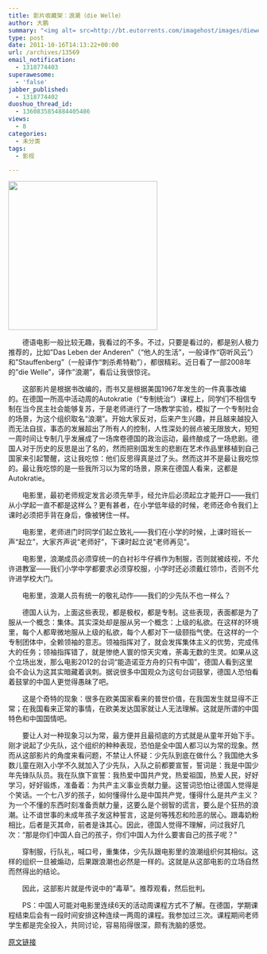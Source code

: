 ```yaml
---
title: 影片收藏架：浪潮（die Welle）
author: 大鹏
summary: "<img alt= src=http://bt.eutorrents.com/imagehost/images/diewelleposter.jpg class=aligncenter width=300 />"
type: post
date: 2011-10-16T14:13:22+00:00
url: /archives/13569
email_notification:
  - 1318774403
superawesome:
  - 'false'
jabber_published:
  - 1318774402
duoshuo_thread_id:
  - 1360835854884405486
views:
  - 8
categories:
  - 未分类
tags:
  - 影视

---
```

<img alt="" src="http://bt.eutorrents.com/imagehost/images/diewelleposter.jpg" class="aligncenter" width="300" />
  
　　德语电影一般比较无趣，我看过的不多。不过，只要是看过的，都是别人极力推荐的，比如&#8221;Das Leben der Anderen&#8221;（“他人的生活”，一般译作“窃听风云”）和&#8221;Stauffenberg&#8221;（一般译作“刺杀希特勒”），都很精彩。近日看了一部2008年的&#8221;die Welle&#8221;，译作&#8221;浪潮&#8221;，看后让我很惊诧。
  
　　这部影片是根据书改编的，而书又是根据美国1967年发生的一件真事改编的。在德国一所高中活动周的Autokratie（“专制统治”）课程上，同学们不相信专制在当今民主社会能够复苏，于是老师进行了一场教学实验，模拟了一个专制社会的场景，为这个组织取名“浪潮”。开始大家反对，后来产生兴趣，并且越来越投入而无法自拔，事态的发展超出了所有人的控制，人性深处的弱点被无限放大，短短一周时间让专制几乎发展成了一场席卷德国的政治运动，最终酿成了一场悲剧。德国人对于历史的反思是出了名的，然而把别国发生的悲剧在艺术作品里移植到自己国家来引起警醒，这让我吃惊：他们反思得真是过了头。然而这并不是最让我吃惊的。最让我吃惊的是一些我所习以为常的场景，原来在德国人看来，这都是Autokratie。
  
　　电影里，最初老师规定发言必须先举手，经允许后必须起立才能开口——我们从小学起一直不都是这样么？更有甚者，在小学低年级的时候，老师还命令我们上课时必须把手背在身后，像被铐住一样。
  
　　电影里，老师进门时同学们起立致礼——我们在小学的时候，上课时班长一声“起立”，大家齐声说“老师好”，下课时起立说“老师再见”。
  
　　电影里，浪潮成员必须穿统一的白衬衫牛仔裤作为制服，否则就被歧视，不允许进教室——我们小学中学都要求必须穿校服，小学时还必须戴红领巾，否则不允许进学校大门。
  
　　电影里，浪潮人员有统一的敬礼动作——我们的少先队不也一样么？
  
　　德国人认为，上面这些表现，都是极权，都是专制。这些表现，表面都是为了服从一个概念：集体。其实深处却是服从另一个概念：上级的私欲。在这样的环境里，每个人都卑微地服从上级的私欲，每个人都对下一级颐指气使。在这样的一个专制团体中，全赖领袖的意志。领袖指挥对了，就会发挥集体主义的优势，完成伟大的任务；领袖指挥错了，就是惨绝人寰的惊天灾难，荼毒无数的生灵。如果从这个立场出发，那么电影2012的台词“能造诺亚方舟的只有中国”，德国人看到这里会不会认为这其实暗藏着讽刺。据说很多中国观众为这句台词鼓掌，德国人恐怕看着鼓掌的中国人更觉得愚昧了吧。
  
　　这是个奇特的现象：很多在欧美国家看来的普世价值，在我国发生就显得不正常；在我国看来正常的事情，在欧美发达国家就让人无法理解。这就是所谓的中国特色和中国国情吧。
  
　　要让人对一种现象习以为常，最方便并且最彻底的方式就是从童年开始下手。刚才说起了少先队，这个组织的种种表现，恐怕是全中国人都习以为常的现象。然而从这部影片的角度来看问题，不禁让人怀疑：少先队到底在做什么？我国绝大多数儿童在刚入小学不久就加入了少先队，入队之前都要宣誓，誓词是：我是中国少年先锋队队员。我在队旗下宣誓：我热爱中国共产党，热爱祖国，热爱人民，好好学习，好好锻炼，准备着：为共产主义事业贡献力量。这誓词恐怕让德国人觉得是个笑话。一个七八岁的孩子，如何懂得什么是中国共产党，懂得什么是共产主义？为一个不懂的东西时刻准备贡献力量，这要么是个弱智的谎言，要么是个狂热的浪潮。让不谙世事的未成年孩子发这种誓言，这是何等残忍和险恶的居心。跟毒奶粉相比，后者是灭其命，前者是诛其心。因此，德国人觉得不理解，问过我好几次：“那是你们中国人自己的孩子，你们中国人为什么要害自己的孩子呢？”
  
　　穿制服，行队礼，喊口号，重集体，少先队跟电影里的浪潮组织何其相似。这样的组织一旦被煽动，后果跟浪潮也必然是一样的。这就是从这部电影的立场自然而然得出的结论。
  
　　因此，这部影片就是传说中的“毒草”。推荐观看，然后批判。
  
　　PS：中国人可能对电影里连续6天的活动周课程方式不了解。在德国，学期课程结束后会有一段时间安排这种连续一两周的课程。我参加过三次。课程期间老师学生都是完全投入，共同讨论，容易陷得很深，颇有洗脑的感觉。

[原文链接](http://dapengde.com/archives/13569)

